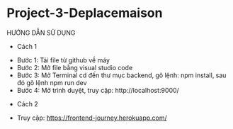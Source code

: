 # Project-3-Deplacemaison
HƯỚNG DẪN SỬ DỤNG
* Cách 1
- Bước 1: Tải file từ github về máy
- Bước 2: Mở file bằng visual studio code
- Bước 3: Mở Terminal cd đến thư mục backend, gõ lệnh: npm install, sau đó gõ lệnh npm run dev
- Bước 4: Mở trình duyệt, truy cập: http://localhost:9000/
* Cách 2
- Truy cập: https://frontend-journey.herokuapp.com/
